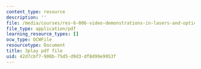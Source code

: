 ```yaml
---
content_type: resource
description: ''
file: /media/courses/res-6-006-video-demonstrations-in-lasers-and-optics-spring-2008/42d7cbf7908b75d5d9d3df8d99e9953f_aUF23ZJnN9M.pdf
file_type: application/pdf
learning_resource_types: []
ocw_type: OCWFile
resourcetype: Document
title: 3play pdf file
uid: 42d7cbf7-908b-75d5-d9d3-df8d99e9953f
---
```

